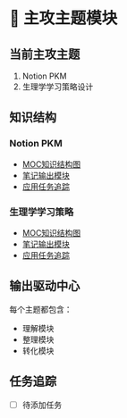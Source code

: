 # 🎯 主攻主题模块

## 当前主攻主题
1. Notion PKM
2. 生理学学习策略设计

## 知识结构
### Notion PKM
- [MOC知识结构图](./notion_pkm/moc.md)
- [笔记输出模块](./notion_pkm/notes.md)
- [应用任务追踪](./notion_pkm/tasks.md)

### 生理学学习策略
- [MOC知识结构图](./physiology/moc.md)
- [笔记输出模块](./physiology/notes.md)
- [应用任务追踪](./physiology/tasks.md)

## 输出驱动中心
每个主题都包含：
- 理解模块
- 整理模块
- 转化模块

## 任务追踪
- [ ] 待添加任务 
